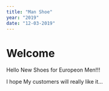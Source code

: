 ```yaml
---
title: "Man Shoe"
year: "2019"
date: "12-03-2019"
---
```


# Welcome

Hello New Shoes for Europeon Men!!!

I hope My customers will really like it...
